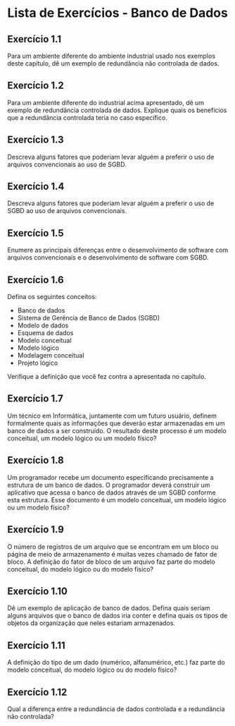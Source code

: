 # Lista de Exercícios - Banco de Dados

## Exercício 1.1  
Para um ambiente diferente do ambiente industrial usado nos exemplos deste capítulo, dê um exemplo de redundância não controlada de dados.  

## Exercício 1.2  
Para um ambiente diferente do industrial acima apresentado, dê um exemplo de redundância controlada de dados. Explique quais os benefícios que a redundância controlada teria no caso específico.  

## Exercício 1.3  
Descreva alguns fatores que poderiam levar alguém a preferir o uso de arquivos convencionais ao uso de SGBD.  

## Exercício 1.4  
Descreva alguns fatores que poderiam levar alguém a preferir o uso de SGBD ao uso de arquivos convencionais.  

## Exercício 1.5  
Enumere as principais diferenças entre o desenvolvimento de software com arquivos convencionais e o desenvolvimento de software com SGBD.  

## Exercício 1.6  
Defina os seguintes conceitos:  
- Banco de dados  
- Sistema de Gerência de Banco de Dados (SGBD)  
- Modelo de dados  
- Esquema de dados  
- Modelo conceitual  
- Modelo lógico  
- Modelagem conceitual  
- Projeto lógico  

Verifique a definição que você fez contra a apresentada no capítulo.  

## Exercício 1.7  
Um técnico em Informática, juntamente com um futuro usuário, definem formalmente quais as informações que deverão estar armazenadas em um banco de dados a ser construído. O resultado deste processo é um modelo conceitual, um modelo lógico ou um modelo físico?  

## Exercício 1.8  
Um programador recebe um documento especificando precisamente a estrutura de um banco de dados. O programador deverá construir um aplicativo que acessa o banco de dados através de um SGBD conforme esta estrutura. Esse documento é um modelo conceitual, um modelo lógico ou um modelo físico?  

## Exercício 1.9  
O número de registros de um arquivo que se encontram em um bloco ou página de meio de armazenamento é muitas vezes chamado de fator de bloco. A definição do fator de bloco de um arquivo faz parte do modelo conceitual, do modelo lógico ou do modelo físico?  

## Exercício 1.10  
Dê um exemplo de aplicação de banco de dados. Defina quais seriam alguns arquivos que o banco de dados iria conter e defina quais os tipos de objetos da organização que neles estariam armazenados.  

## Exercício 1.11  
A definição do tipo de um dado (numérico, alfanumérico, etc.) faz parte do modelo conceitual, do modelo lógico ou do modelo físico?  

## Exercício 1.12  
Qual a diferença entre a redundância de dados controlada e a redundância não controlada?  
